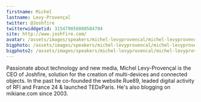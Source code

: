 ```yaml
---
firstname: Michel 
lastname: Levy-Provençal
twitter: @Joshfire
twitterwiddgetid: 315479056080584704
site: http://www.joshfire.com/
avatar: /assets/images/speakers/michel-levyprovencal/michel-levyprovencal1.png
bigphoto: /assets/images/speakers/michel-levyprovencal/michel-levyprovencal2.png
bigphoto2: /assets/images/speakers/michel-levyprovencal/michel-levyprovencal3.png
---
```


Passionate about technology and new media, Michel Levy-Provençal is the CEO of Joshfire, solution for the creation of multi-devices and connected objects. In the past he co-founded the website Rue89, leaded digital activity of RFI and France 24 & launched TEDxParis. He's also blogging on mikiane.com since 2003.